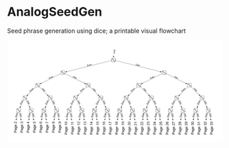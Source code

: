 # AnalogSeedGen
Seed phrase generation using dice; a printable visual flowchart


![](temporary.png)
